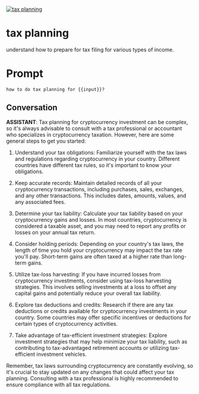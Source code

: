
[![tax planning](https://flow-prompt-covers.s3.us-west-1.amazonaws.com/icon/illustrative/illus_5.png)]()
# tax planning 
understand how to prepare for tax filing for various types of income.

# Prompt

```
how to do tax planning for {{input}}?
```

## Conversation

**ASSISTANT**: Tax planning for cryptocurrency investment can be complex, so it's always advisable to consult with a tax professional or accountant who specializes in cryptocurrency taxation. However, here are some general steps to get you started:



1. Understand your tax obligations: Familiarize yourself with the tax laws and regulations regarding cryptocurrency in your country. Different countries have different tax rules, so it's important to know your obligations.



2. Keep accurate records: Maintain detailed records of all your cryptocurrency transactions, including purchases, sales, exchanges, and any other transactions. This includes dates, amounts, values, and any associated fees.



3. Determine your tax liability: Calculate your tax liability based on your cryptocurrency gains and losses. In most countries, cryptocurrency is considered a taxable asset, and you may need to report any profits or losses on your annual tax return.



4. Consider holding periods: Depending on your country's tax laws, the length of time you hold your cryptocurrency may impact the tax rate you'll pay. Short-term gains are often taxed at a higher rate than long-term gains.



5. Utilize tax-loss harvesting: If you have incurred losses from cryptocurrency investments, consider using tax-loss harvesting strategies. This involves selling investments at a loss to offset any capital gains and potentially reduce your overall tax liability.



6. Explore tax deductions and credits: Research if there are any tax deductions or credits available for cryptocurrency investments in your country. Some countries may offer specific incentives or deductions for certain types of cryptocurrency activities.



7. Take advantage of tax-efficient investment strategies: Explore investment strategies that may help minimize your tax liability, such as contributing to tax-advantaged retirement accounts or utilizing tax-efficient investment vehicles.



Remember, tax laws surrounding cryptocurrency are constantly evolving, so it's crucial to stay updated on any changes that could affect your tax planning. Consulting with a tax professional is highly recommended to ensure compliance with all tax regulations.


